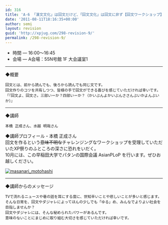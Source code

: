 ```yaml
---
id: 316
title: 'A-6 「漢文文化」は回文だけど、「回文文化」は回文に非ず【回文ワークショップ】'
date: '2011-08-11T18:16:35+00:00'
author: semi
layout: revision
guid: 'http://xpjug.com/298-revision-9/'
permalink: /298-revision-9/
---
```


- 時間 — 16:00～16:45
- 会場 — A会場：55N号館 1F 大会議室1

---

◆概要

```
回文とは、前から読んでも、後ろから読んでも同じ文です。
回文作りのコツを共有しつつ、皆様の手で回文ができる喜びを感じていただければ幸いです。
「『回文よ、回文さ。三部いーか？四部いーか？（かいぶんよかいぶんささんぶいかよんぶいか）』
```

---

◆講師

```
本橋 正成さん、水越 明哉さん
```

◆講師プロフィール・本橋 正成さん  
回文を作るという<del>意味不明な</del>チャレンジングなワークショップを受理していただいたXP祭りのふところの深さに恐れをいだく。  
10月には、この早稲田大学でパタンの国際会議 AsianPLoP を行います。ぜひお越しください。

[![](http://xpjug.com/wp-content/uploads/2011/08/masanari_motohashi.png "masanari_motohashi")](http://xpjug.com/wp-content/uploads/2011/08/masanari_motohashi.png)

---

◆講師からのメッセージ

```
TVで流れるニュースや巷の話を耳にする度に、世知辛いことや悲しいことが多いと感じます。
そんな日常を、回文やダジャレによってほんの少しでも「ゆる」め、みんなでよりよい社会を目指しませんか？
回文やダジャレには、そんな秘められたパワーがあるんです。
意味のないことにまじめに取り組む大切さを感じていただければ幸いです。
```